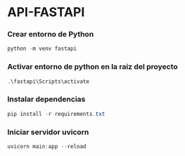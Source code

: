 # API-FASTAPI

### Crear entorno de Python
```powershell
python -m venv fastapi
```
### Activar entorno de python en la raiz del proyecto
```powershell
.\fastapi\Scripts\activate
```
### Instalar dependencias
```powershell
pip install -r requirements.txt
```
### Iniciar servidor uvicorn
```powershell
uvicorn main:app --reload
```